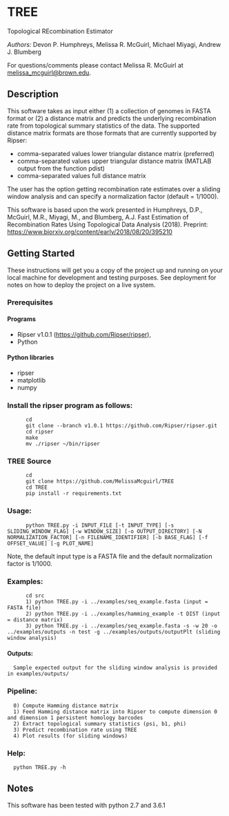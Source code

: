 # TREE
Topological REcombination Estimator

_Authors:_ Devon P. Humphreys, Melissa R. McGuirl, Michael Miyagi, Andrew J. Blumberg

For questions/comments please contact Melissa R. McGuirl at melissa_mcguirl@brown.edu.

## Description 

This software takes as input either (1) a collection of genomes in FASTA format  or (2) a distance matrix and predicts the underlying recombination rate from topological summary statistics of the data. The supported distance matrix formats are those formats that are currently supported by Ripser:

* comma-separated values lower triangular distance matrix (preferred)
* comma-separated values upper triangular distance matrix (MATLAB output from the function pdist)
* comma-separated values full distance matrix

The user has the option getting recombination rate estimates over a sliding window analysis and can specify a normalization factor (default = 1/1000). 

This software is based upon the work presented in Humphreys, D.P., McGuirl, M.R., Miyagi, M., and Blumberg, A.J. Fast Estimation of Recombination Rates Using Topological Data Analysis (2018). Preprint: https://www.biorxiv.org/content/early/2018/08/20/395210

## Getting Started

These instructions will get you a copy of the project up and running on your local machine for development and testing purposes. See deployment for notes on how to deploy the project on a live system.

### Prerequisites

#### Programs
*  Ripser v1.0.1 (https://github.com/Ripser/ripser), 
*  Python 

#### Python libraries
 * ripser
 * matplotlib
 * numpy

### Install the ripser program as follows: 
```
      cd 
      git clone --branch v1.0.1 https://github.com/Ripser/ripser.git
      cd ripser 
      make
      mv ./ripser ~/bin/ripser
```

### TREE Source 
```
      cd 
      git clone https://github.com/MelissaMcguirl/TREE
      cd TREE
      pip install -r requirements.txt
```


### Usage: 
``` 
      python TREE.py -i INPUT_FILE [-t INPUT_TYPE] [-s SLIDING_WINDOW_FLAG] [-w WINDOW_SIZE] [-o OUTPUT_DIRECTORY] [-N NORMALIZATION_FACTOR] [-n FILENAME_IDENTIFIER] [-b BASE_FLAG] [-f OFFSET_VALUE] [-g PLOT_NAME]
```
Note, the default input type is a FASTA file and the default normalization factor is 1/1000. 

### Examples:    

```
      cd src
      1) python TREE.py -i ../examples/seq_example.fasta (input = FASTA file)   
      2) python TREE.py -i ../examples/hamming_example -t DIST (input = distance matrix)
      3) python TREE.py -i ../examples/seq_example.fasta -s -w 20 -o ../examples/outputs -n test -g ../examples/outputs/outputPlt (sliding window analysis)
```
      
#### Outputs:
      Sample expected output for the sliding window analysis is provided in examples/outputs/
      
### Pipeline:

      0) Compute Hamming distance matrix
      1) Feed Hamming distance matrix into Ripser to compute dimension 0 and dimension 1 persistent homology barcodes
      2) Extract topological summary statistics (psi, b1, phi)
      3) Predict recombination rate using TREE
      4) Plot results (for sliding windows)

### Help:
      python TREE.py -h


## Notes

This software has been tested with python 2.7 and 3.6.1


